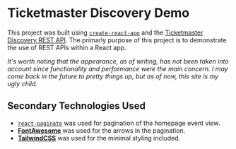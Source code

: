 # Ticketmaster Discovery Demo

This project was built using [`create-react-app`](https://create-react-app.dev/) and the [Ticketmaster Discovery REST API](https://developer.ticketmaster.com/products-and-docs/apis/discovery-api/v2/). The primarly purpose of this project is to demonstrate the use of REST APIs within a React app. 

*It's worth noting that the appearance, as of writing, has not been taken into account since functionality and performance were the main concern. I may come back in the future to pretty things up, but as of now, this site is my ugly child.*

## Secondary Technologies Used

- [`react-paginate`](https://www.npmjs.com/package/react-paginate) was used for pagination of the homepage event view.
- [**FontAwesome**](https://fontawesome.com/icons) was used for the arrows in the pagination.
- [**TailwindCSS**](https://tailwindcss.com/) was used for the minimal styling included.